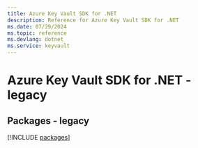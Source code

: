 ```yaml
---
title: Azure Key Vault SDK for .NET
description: Reference for Azure Key Vault SDK for .NET
ms.date: 07/29/2024
ms.topic: reference
ms.devlang: dotnet
ms.service: keyvault
---
```

# Azure Key Vault SDK for .NET - legacy
## Packages - legacy
[!INCLUDE [packages](key-vault-index.md)]